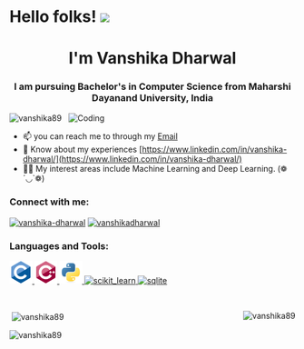 # Hello folks! <img src="https://raw.githubusercontent.com/MartinHeinz/MartinHeinz/master/wave.gif" width="30px">
<h1 align="center">I'm Vanshika Dharwal</h1>
<h3 align="center">I am pursuing Bachelor's in Computer Science from Maharshi Dayanand University, India</h3>
<img align="right" alt="Coding" width="400" src="https://cdn.dribbble.com/users/2646423/screenshots/5507196/computer.gif">

<p align="left">
<p align="left"> <img src="https://komarev.com/ghpvc/?username=vanshika89&label=Profile%20views&color=0e75b6&style=flat" alt="vanshika89" /> </p> 

- 📫 you can reach me to through my [Email](vanshi892000@gmail.com)
- 📄 Know about my experiences [https://www.linkedin.com/in/vanshika-dharwal/](https://www.linkedin.com/in/vanshika-dharwal/)
- 👩‍💻 My interest areas include Machine Learning and Deep Learning.
 (❁´◡`❁)&nbsp; 
<h3 align="left">Connect with me:</h3>
<p align="left">
<a href="https://linkedin.com/in/vanshika-dharwal" target="blank"><img align="center" src="https://raw.githubusercontent.com/rahuldkjain/github-profile-readme-generator/master/src/images/icons/Social/linked-in-alt.svg" alt="vanshika-dharwal" height="30" width="40" /></a>
<a href="https://kaggle.com/vanshikadharwal" target="blank"><img align="center" src="https://raw.githubusercontent.com/rahuldkjain/github-profile-readme-generator/master/src/images/icons/Social/kaggle.svg" alt="vanshikadharwal" height="30" width="40" /></a>
</p>

<h3 align="left">Languages and Tools:</h3>
<p align="left"> <a href="https://www.cprogramming.com/" target="_blank"> <img src="https://raw.githubusercontent.com/devicons/devicon/master/icons/c/c-original.svg" alt="c" width="40" height="40"/> </a> <a href="https://www.w3schools.com/cpp/" target="_blank"> <img src="https://raw.githubusercontent.com/devicons/devicon/master/icons/cplusplus/cplusplus-original.svg" alt="cplusplus" width="40" height="40"/> </a> <a href="https://www.w3schools.com/css/" target="_blank">   <a href="https://www.python.org" target="_blank"> <img src="https://raw.githubusercontent.com/devicons/devicon/master/icons/python/python-original.svg" alt="python" width="40" height="40"/> </a> <a href="https://scikit-learn.org/" target="_blank"> <img src="https://upload.wikimedia.org/wikipedia/commons/0/05/Scikit_learn_logo_small.svg" alt="scikit_learn" width="40" height="40"/> </a> <a href="https://www.sqlite.org/" target="_blank"> <img src="https://www.vectorlogo.zone/logos/sqlite/sqlite-icon.svg" alt="sqlite" width="40" height="40"/> </a> </p>
&nbsp;



<p><img align="right" src="https://github-readme-stats.vercel.app/api/top-langs?username=vanshika89&show_icons=true&locale=en&layout=compact" alt="vanshika89" /></p>

<p>&nbsp;<img align="center" src="https://github-readme-stats.vercel.app/api?username=vanshika89&show_icons=true&locale=en" alt="vanshika89" /></p>

<p><img align="center" src="https://github-readme-streak-stats.herokuapp.com/?user=vanshika89&" alt="vanshika89" /></p>

